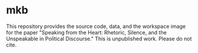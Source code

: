 # mkb
This repository provides the source code, data, and the workspace image for the paper "Speaking from the Heart: Rhetoric, Silence, and the Unspeakable in Political Discourse." This is unpublished work. Please do not cite.
